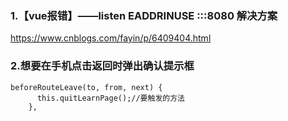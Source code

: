### 1.【vue报错】——listen EADDRINUSE :::8080 解决方案
https://www.cnblogs.com/fayin/p/6409404.html
### 2.想要在手机点击返回时弹出确认提示框
```
beforeRouteLeave(to, from, next) {
      this.quitLearnPage();//要触发的方法
    },
```
